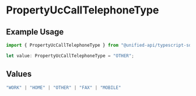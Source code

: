 # PropertyUcCallTelephoneType

## Example Usage

```typescript
import { PropertyUcCallTelephoneType } from "@unified-api/typescript-sdk/sdk/models/shared";

let value: PropertyUcCallTelephoneType = "OTHER";
```

## Values

```typescript
"WORK" | "HOME" | "OTHER" | "FAX" | "MOBILE"
```